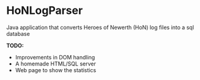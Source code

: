 # HoNLogParser
Java application that converts Heroes of Newerth (HoN) log files into a sql database

<b>TODO:</b>

- Improvements in DOM handling
- A homemade HTML/SQL server
- Web page to show the statistics
